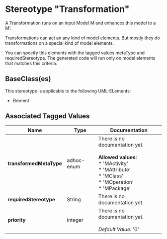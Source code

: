 
[comment]: <> (THIS FILE IS GENERATED AS LONG AS THIS LINE EXISTS)

# Stereotype "Transformation"



A Transformation runs on an input Model M and enhances this model to a M'.

Transformations can act an any kind of model
elements. But mostly they do transformations on
a special kind of model elements.

You can specify this elements with the tagged
values metaType and requiredStereotype. The
generated code will run only on model elements
that matches this criteria.


## BaseClass(es)
This stereotype is applicable to the following UML-ELements:

* Element


## Associated Tagged Values
| Name | Type | Documentation |
|------|-------|----------------------------------------|
|__transformedMetaType__| adhoc-enum | There is no documentation yet.<br/><br/>__Allowed values:__<br/>* 'MActivity'<br/>* 'MAttribute'<br/>* 'MClass'<br/>* 'MOperation'<br/>* 'MPackage'<br/> |
|__requiredStereotype__| String | There is no documentation yet. |
|__priority__| integer | There is no documentation yet.<br/><br/>_Default Value:_ '0' |

